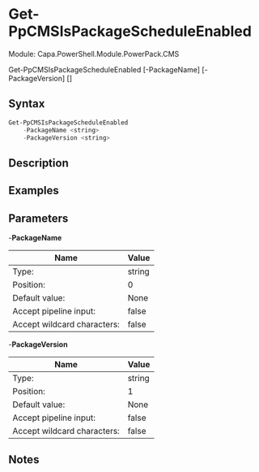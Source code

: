 # Get-PpCMSIsPackageScheduleEnabled
Module: Capa.PowerShell.Module.PowerPack.CMS


Get-PpCMSIsPackageScheduleEnabled [-PackageName] <string> [-PackageVersion] <string> [<CommonParameters>]


## Syntax

```powershell
Get-PpCMSIsPackageScheduleEnabled
	-PackageName <string>
	-PackageVersion <string>
```

## Description



## Examples


## Parameters

-**PackageName**


| Name | Value |
| ---- | ---- |
| Type: | string |
| Position: | 0 | 
| Default value: | None | 
| Accept pipeline input: | false | 
| Accept wildcard characters: | false | 

-**PackageVersion**


| Name | Value |
| ---- | ---- |
| Type: | string |
| Position: | 1 | 
| Default value: | None | 
| Accept pipeline input: | false | 
| Accept wildcard characters: | false | 


## Notes


